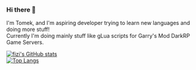 ### Hi there 👋

I'm Tomek, and I'm aspiring developer trying to learn new languages and doing more stuff!  
Currently I'm doing mainly stuff like gLua scripts for Garry's Mod DarkRP Game Servers.  

[![fizi's GitHub stats](https://github-readme-stats.vercel.app/api?username=fizioterapia)](https://github.com/anuraghazra/github-readme-stats)  
[![Top Langs](https://github-readme-stats.vercel.app/api/top-langs/?username=fizioterapia&langs_count=3)](https://github.com/anuraghazra/github-readme-stats)
